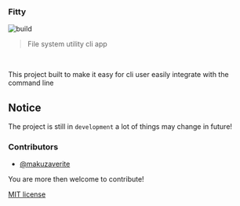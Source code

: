 ### Fitty

![build](https://github.com/makuzaverite/fitty/workflows/build/badge.svg)

>File system utility cli app


</div>

</br>


This project built to make it easy for cli user easily integrate with the command line

## Notice

The project is still in `development` a lot of things  may change in future!

### Contributors

- [@makuzaverite](https://github.com/makuzaverite)


You are more then welcome to contribute!


[MIT license](https://github.com/makuzaverite/fitty/blob/main/LICENSE)
